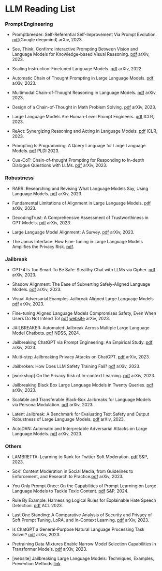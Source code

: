 # LLM Reading List


### Prompt Engineering
- Promptbreeder: Self-Referential Self-Improvement Via Prompt Evolution. [pdf](https://arxiv.org/pdf/2309.16797.pdf)(Google deepmind) arXiv, 2023.
  
- See, Think, Confirm: Interactive Prompting Between Vision and Language Models for Knowledge-based Visual Reasoning. [pdf](https://arxiv.org/pdf/2301.05226.pdf) arXiv, 2023.
  
- Scaling Instruction-Finetuned Language Models. [pdf](https://arxiv.org/abs/2210.11416) arXiv, 2022.

- Automatic Chain of Thought Prompting in Large Language Models. [pdf](https://arxiv.org/abs/2210.03493) arXiv, 2023.

- Multimodal Chain-of-Thought Reasoning in Language Models. [pdf](https://arxiv.org/pdf/2302.00923.pdf) arXiv, 2023.

- Design of a Chain-of-Thought in Math Problem Solving. [pdf](https://arxiv.org/pdf/2309.11054.pdf) arXiv, 2023.

- Large Language Models Are Human-Level Prompt Engineers. [pdf](https://arxiv.org/pdf/2211.01910.pdf) ICLR, 2023.

- ReAct: Synergizing Reasoning and Acting in Language Models. [pdf](https://arxiv.org/pdf/2210.03629.pdf) ICLR, 2023.

- Prompting Is Programming: A Query Language for Large Language Models. [pdf](https://arxiv.org/pdf/2212.06094.pdf) PLDI 2023.

- Cue-CoT: Chain-of-thought Prompting for Responding to In-depth Dialogue Questions with LLMs. [pdf](https://arxiv.org/pdf/2305.11792.pdf) arXiv, 2023.

### Robustness
- RARR: Researching and Revising What Language Models Say, Using Language Models. [pdf](https://arxiv.org/pdf/2210.08726.pdf) arXiv, 2023.

- Fundamental Limitations of Alignment in Large Language Models. [pdf](https://arxiv.org/pdf/2304.11082.pdf) arXiv, 2023.

- DecodingTrust: A Comprehensive Assessment of Trustworthiness in GPT Models. [pdf](https://arxiv.org/pdf/2306.11698.pdf) arXiv, 2023.

- Large Language Model Alignment: A Survey. [pdf](https://arxiv.org/pdf/2309.15025.pdf) arXiv, 2023.

- The Janus Interface: How Fine-Tuning in Large Language Models Amplifies the Privacy Risk. [pdf](https://arxiv.org/pdf/2310.15469.pdf).

### Jailbreak

- GPT-4 Is Too Smart To Be Safe: Stealthy Chat with LLMs via Cipher. [pdf](https://arxiv.org/pdf/2308.06463.pdf) arXiv, 2023.

- Shadow Alignment: The Ease of Subverting Safely-Aligned Language Models. [pdf](http://arxiv.org/pdf/2310.02949.pdf) arXiv, 2023.

- Visual Adversarial Examples Jailbreak Aligned Large Language Models. [pdf](https://arxiv.org/abs/2306.13213) arXiv, 2023.

- Fine-tuning Aligned Language Models Compromises Safety, Even When Users Do Not Intend To! [pdf](https://arxiv.org/abs/2310.03693) [website](https://llm-tuning-safety.github.io/) arXiv, 2023.

- JAILBREAKER: Automated Jailbreak Across Multiple Large Language Model Chatbots. [pdf](https://arxiv.org/pdf/2307.08715.pdf) NDSS, 2024.

- Jailbreaking ChatGPT via Prompt Engineering: An Empirical Study. [pdf](https://arxiv.org/pdf/2305.13860.pdf) arXiv, 2023.

- Multi-step Jailbreaking Privacy Attacks on ChatGPT. [pdf](https://arxiv.org/pdf/2304.05197.pdf) arXiv, 2023.

- Jailbroken: How Does LLM Safety Training Fail? [pdf](https://arxiv.org/pdf/2307.02483.pdf) arXiv, 2023.

- [workshop] On the Privacy Risk of In-context Learning. [pdf](https://trustnlpworkshop.github.io/papers/13.pdf) arXiv, 2023.

- Jailbreaking Black Box Large Language Models in Twenty Queries. [pdf](https://arxiv.org/pdf/2310.08419.pdf) arXiv, 2023.

- Scalable and Transferable Black-Box Jailbreaks for Language Models via Persona Modulation. [pdf](https://arxiv.org/pdf/2311.03348.pdf) arXiv, 2023.

- Latent Jailbreak: A Benchmark for Evaluating Text Safety and Output Robustness of Large Language Models. [pdf](https://arxiv.org/pdf/2307.08487.pdf) arXiv, 2023.

- AutoDAN: Automatic and Interpretable Adversarial Attacks on Large Language Models. [pdf](https://arxiv.org/pdf/2310.15140.pdf) arXiv, 2023.


### Others
- LAMBRETTA: Learning to Rank for Twitter Soft Moderation. [pdf](https://arxiv.org/pdf/2212.05926.pdf) S&P, 2023.

- SoK: Content Moderation in Social Media, from Guidelines to Enforcement, and Research to Practice.[pdf](https://arxiv.org/pdf/2206.14855.pdf) arXiv, 2023.

- You Only Prompt Once: On the Capabilities of Prompt Learning on Large Language Models to Tackle Toxic Content. [pdf](https://yangzhangalmo.github.io/papers/SP24-ToxicPrompt.pdf) S&P, 2024.

- Rule By Example: Harnessing Logical Rules for Explainable Hate Speech Detection. [pdf](https://aclanthology.org/2023.acl-long.22.pdf) ACL 2023.

- Last One Standing: A Comparative Analysis of Security and Privacy of Soft Prompt Tuning, LoRA, and In-Context Learning. [pdf](https://arxiv.org/pdf/2310.11397.pdf) arXiv, 2023.

- Is ChatGPT a General-Purpose Natural Language Processing Task Solver? [pdf](https://arxiv.org/abs/2302.06476) arXiv, 2023.

- Pretraining Data Mixtures Enable Narrow Model Selection Capabilities in Transformer Models. [pdf](https://arxiv.org/pdf/2311.00871.pdf) arXiv, 2023.

- [website] Jailbreaking Large Language Models: Techniques, Examples, Prevention Methods [link](https://www.lakera.ai/blog/jailbreaking-large-language-models-guide)

